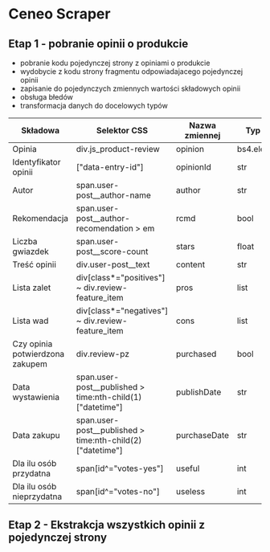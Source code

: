 # Ceneo Scraper
## Etap 1 - pobranie opinii o produkcie 
- pobranie kodu pojedynczej strony z opiniami o produkcie 
- wydobycie z kodu strony fragmentu odpowiadajacego pojedynczej opinii
- zapisanie do pojedynczych zmiennych wartości składowych opinii
- obsługa błedów
- transformacja danych do docelowych typów

|Składowa|Selektor CSS|Nazwa zmiennej|Typ danych|
|--------|------------|--------------|----------|
|Opinia|div.js_product-review|opinion|bs4.element.Tag|
|Identyfikator opinii|["data-entry-id"]|opinionId|str|
|Autor|span.user-post__author-name|author|str|
|Rekomendacja|span.user-post__author-recomendation > em|rcmd|bool|
|Liczba gwiazdek|span.user-post__score-count|stars|float|
|Treść opinii|div.user-post__text|content|str|
|Lista zalet|div[class*="positives"] ~ div.review-feature_item|pros|list|
|Lista wad|div[class*="negatives"] ~ div.review-feature_item|cons|list|
|Czy opinia potwierdzona zakupem|div.review-pz|purchased|bool|
|Data wystawienia|span.user-post__published > time:nth-child(1)["datetime"]|publishDate|str|
|Data zakupu|span.user-post__published > time:nth-child(2)["datetime"]|purchaseDate|str|
|Dla ilu osób przydatna|span[id^="votes-yes"]|useful|int|
|Dla ilu osób nieprzydatna|span[id^="votes-no"]|useless|int|

## Etap 2 - Ekstrakcja wszystkich opinii z pojedynczej strony 
